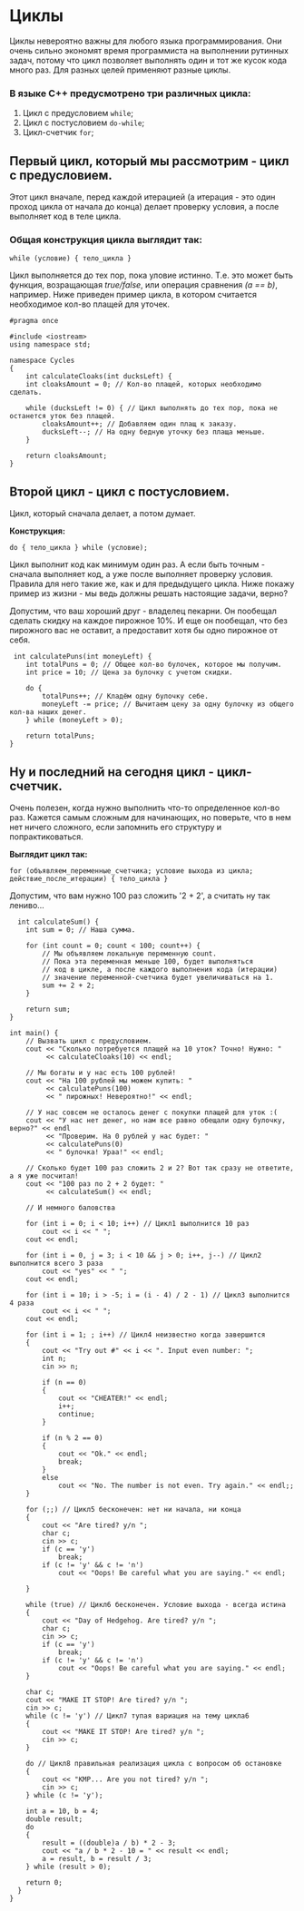 # Циклы

Циклы невероятно важны для любого языка программирования. Они очень сильно экономят время программиста на выполнении рутинных задач, потому что цикл позволяет выполнять один и тот же кусок кода много раз.
Для разных целей применяют разные циклы.

### В языке С++ предусмотрено три различных цикла:

1. Цикл с предусловием `while`;
2. Цикл с постусловием `do-while`;
3. Цикл-счетчик `for`;

## Первый цикл, который мы рассмотрим - цикл с предусловием.

Этот цикл вначале, перед каждой итерацией (а итерация - это один проход цикла от начала до конца) делает проверку условия, а после выполняет код в теле цикла.
     
   ### Общая конструкция цикла выглядит так:

`while (условие) { тело_цикла }`
     
Цикл выполняется до тех пор, пока уловие истинно. Т.е. это может быть функция, возращающая *true/false*, или операция сравнения *(a == b)*, например. Ниже приведен пример цикла, в котором считается необходимоe кол-во плащей для уточек.
    
    #pragma once

    #include <iostream>
    using namespace std;

    namespace Cycles
    {
        int calculateCloaks(int ducksLeft) {
        int cloaksAmount = 0; // Кол-во плащей, которых необходимо сделать.

        while (ducksLeft != 0) { // Цикл выполнять до тех пор, пока не останется уток без плащей.
            cloaksAmount++; // Добавляем один плащ к заказу.
            ducksLeft--; // На одну бедную уточку без плаща меньше.
        }

        return cloaksAmount;
    }

## Второй цикл - цикл с постусловием.
Цикл, который сначала делает, а потом думает.
     
**Конструкция:**
     
`do { тело_цикла } while (условие);`
 
Цикл выполнит код как минимум один раз. А если быть точным - сначала выполняет код, а уже после выполняет проверку условия. Правила для него такие же, как и для предыдущего цикла. Ниже покажу пример из жизни - мы ведь должны решать настоящие задачи, верно?
    
Допустим, что ваш хороший друг - владелец пекарни. Он пообещал сделать скидку на каждое пирожное 10%. И еще он пообещал, что без пирожного вас не оставит, а предоставит хотя бы одно пирожное от себя.
     
     int calculatePuns(int moneyLeft) {
        int totalPuns = 0; // Общее кол-во булочек, которое мы получим.
        int price = 10; // Цена за булочку с учетом скидки.

        do {
            totalPuns++; // Кладём одну булочку себе.
            moneyLeft -= price; // Вычитаем цену за одну булочку из общего кол-ва наших денег.
        } while (moneyLeft > 0);

        return totalPuns;
    }

## Ну и последний на сегодня цикл - цикл-счетчик.
     
Очень полезен, когда нужно выполнить что-то определенное кол-во раз. Кажется самым сложным для начинающих, но поверьте, что в нем нет ничего сложного, если запомнить его структуру и попрактиковаться.
     
**Выглядит цикл так:**
     
`for (объявляем_переменные_счетчика; условие выхода из цикла; действие_после_итерации) { тело_цикла }`

Допустим, что вам нужно 100 раз сложить '2 + 2', а считать ну так лениво...
      
      int calculateSum() {
        int sum = 0; // Наша сумма.

        for (int count = 0; count < 100; count++) {
            // Мы объявляем локальную переменную count.
            // Пока эта переменная меньше 100, будет выполняться
            // код в цикле, а после каждого выполнения кода (итерации)
            // значение переменной-счетчика будет увеличиваться на 1.
            sum += 2 + 2;
        }

        return sum;
    }

    int main() {
        // Вызвать цикл с предусловием.
        cout << "Сколько потребуется плащей на 10 уток? Точно! Нужно: "
             << calculateCloaks(10) << endl;

        // Мы богаты и у нас есть 100 рублей!
        cout << "На 100 рублей мы можем купить: "
             << calculatePuns(100)
             << " пирожных! Невероятно!" << endl;

        // У нас совсем не осталось денег с покупки плащей для уток :(
        cout << "У нас нет денег, но нам все равно обещали одну булочку, верно?" << endl
             << "Проверим. На 0 рублей у нас будет: "
             << calculatePuns(0)
             << " булочка! Ураа!" << endl;

        // Сколько будет 100 раз сложить 2 и 2? Вот так сразу не ответите, а я уже посчитал!
        cout << "100 раз по 2 + 2 будет: "
             << calculateSum() << endl;

        // И немного баловства

        for (int i = 0; i < 10; i++) // Цикл1 выполнится 10 раз
            cout << i << " ";
        cout << endl;

        for (int i = 0, j = 3; i < 10 && j > 0; i++, j--) // Цикл2 выполнится всего 3 раза
            cout << "yes" << " ";
        cout << endl;

        for (int i = 10; i > -5; i = (i - 4) / 2 - 1) // Цикл3 выполнится 4 раза
            cout << i << " ";
        cout << endl;

        for (int i = 1; ; i++) // Цикл4 неизвестно когда завершится
        {
            cout << "Try out #" << i << ". Input even number: ";
            int n;
            cin >> n;

            if (n == 0)
            {
                cout << "CHEATER!" << endl;
                i++;
                continue;
            }

            if (n % 2 == 0)
            {
                cout << "Ok." << endl;
                break;
            }
            else
                cout << "No. The number is not even. Try again." << endl;;
        }

        for (;;) // Цикл5 бесконечен: нет ни начала, ни конца
        {
            cout << "Are tired? y/n ";
            char c;
            cin >> c;
            if (c == 'y')
                break;
            if (c != 'y' && c != 'n')
                cout << "Oops! Be careful what you are saying." << endl;

        }

        while (true) // Цикл6 бесконечен. Условие выхода - всегда истина
        {
            cout << "Day of Hedgehog. Are tired? y/n ";
            char c;
            cin >> c;
            if (c == 'y')
                break;
            if (c != 'y' && c != 'n')
                cout << "Oops! Be careful what you are saying." << endl;
        }

        char c;
        cout << "MAKE IT STOP! Are tired? y/n ";
        cin >> c;
        while (c != 'y') // Цикл7 тупая вариация на тему цикла6
        {
            cout << "MAKE IT STOP! Are tired? y/n ";
            cin >> c;
        }

        do // Цикл8 правильная реализация цикла с вопросом об остановке
        {
            cout << "KMP... Are you not tired? y/n ";
            cin >> c;
        } while (c != 'y');

        int a = 10, b = 4;
        double result;
        do
        {
            result = ((double)a / b) * 2 - 3;
            cout << "a / b * 2 - 10 = " << result << endl;
            a = result, b = result / 3;
        } while (result > 0);

        return 0;
      }
    }

